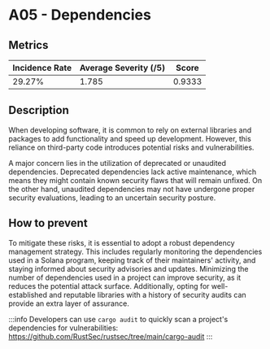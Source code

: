 # A05 - Dependencies

## Metrics

<center>

| Incidence Rate | Average Severity (/5) | Score      |
|----------------|-----------------------|------------|
|     29.27%     |         1.785         |   0.9333   |

</center>

## Description

When developing software, it is common to rely on external libraries and packages to add functionality and speed up development. However, this reliance on third-party code introduces potential risks and vulnerabilities.

A major concern lies in the utilization of deprecated or unaudited dependencies. Deprecated dependencies lack active maintenance, which means they might contain known security flaws that will remain unfixed. On the other hand, unaudited dependencies may not have undergone proper security evaluations, leading to an uncertain security posture.

## How to prevent

To mitigate these risks, it is essential to adopt a robust dependency management strategy. This includes regularly monitoring the dependencies used in a Solana program, keeping track of their maintainers' activity, and staying informed about security advisories and updates. Minimizing the number of dependencies used in a project can improve security, as it reduces the potential attack surface. Additionally, opting for well-established and reputable libraries with a history of security audits can provide an extra layer of assurance.

:::info
Developers can use `cargo audit` to quickly scan a project's dependencies for vulnerabilities: https://github.com/RustSec/rustsec/tree/main/cargo-audit
:::
